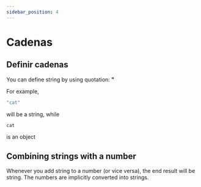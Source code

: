 ```yaml
---
sidebar_position: 4
---
```


# Cadenas


## Definir cadenas

You can define string by using quotation: **"**

For example,

```jsx
"cat"
```
will be a string, while

```jsx
cat
```
is an object


## Combining strings with a number

Whenever you add string to a number (or vice versa), the end result will be string. The numbers are implicitly converted into strings. 
